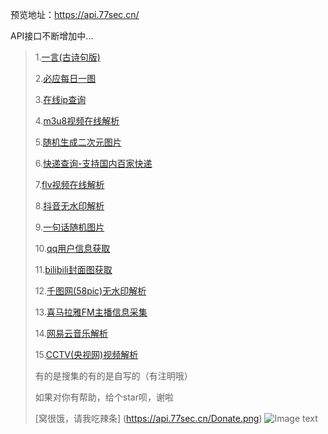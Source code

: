 ﻿预览地址：https://api.77sec.cn/API接口不断增加中...> 1.[一言(古诗句版)](https://api.77sec.cn/yiyan)>> 2.[必应每日一图](https://api.77sec.cn/bing)>> 3.[在线ip查询](https://api.77sec.cn/ip)>> 4.[m3u8视频在线解析](http://player.77sec.cn/?url=)>> 5.[随机生成二次元图片](https://api.77sec.cn/ACG)>> 6.[快递查询-支持国内百家快递](https://api.77sec.cn/kuaidi)>> 7.[flv视频在线解析](http://player.77sec.cn/flv)>> 8.[抖音无水印解析](https://api.77sec.cn/douyin)>> 9.[一句话随机图片](https://github.com/iqiqiya/iqiqiya-API/tree/master/RandPic)>> 10.[qq用户信息获取](https://github.com/iqiqiya/iqiqiya-API/tree/master/QQ)>> 11.[bilibili封面图获取](https://github.com/iqiqiya/iqiqiya-API/tree/master/bilibili)>> 12.[千图网(58pic)无水印解析](https://github.com/iqiqiya/iqiqiya-API/tree/master/58pic)>> 13.[喜马拉雅FM主播信息采集](https://github.com/iqiqiya/iqiqiya-API/tree/master/ximalaya)>> 14.[网易云音乐解析](https://github.com/iqiqiya/iqiqiya-API/tree/master/163music)>> 15.[CCTV(央视网)视频解析](https://github.com/iqiqiya/iqiqiya-API/tree/master/cctv)>> 有的是搜集的有的是自写的（有注明哦）>> 如果对你有帮助，给个star呗，谢啦>> [窝很饿，请我吃辣条](https://api.77sec.cn/Donate.png)![Image text](https://raw.githubusercontent.com/iqiqiya/iqiqiya-API/master/Donate.png)